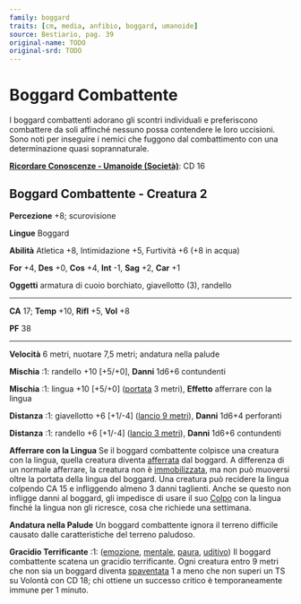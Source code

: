```yaml
---
family: boggard
traits: [cm, media, anfibio, boggard, umanoide]
source: Bestiario, pag. 39
original-name: TODO
original-srd: TODO
---
```


# Boggard Combattente

I boggard combattenti adorano gli scontri individuali e preferiscono combattere
da soli affinché nessuno possa contendere le loro uccisioni. Sono noti per
inseguire i nemici che fuggono dal combattimento con una determinazione quasi
soprannaturale.

**[Ricordare Conoscenze - Umanoide (Società)](/azioni/ricordare-conoscenze)**:
CD 16

## Boggard Combattente - Creatura 2

**Percezione** +8; scurovisione

**Lingue** Boggard

**Abilità** Atletica +8, Intimidazione +5, Furtività +6 (+8 in acqua)

**For** +4, **Des** +0, **Cos** +4, **Int** -1, **Sag** +2, **Car** +1

**Oggetti** armatura di cuoio borchiato, giavellotto (3), randello

---

**CA** 17; **Temp** +10, **Rifl** +5, **Vol** +8

**PF** 38

---

**Velocità** 6 metri, nuotare 7,5 metri; andatura nella palude

**Mischia** :1: randello +10 \[+5/+0], **Danni** 1d6+6 contundenti

**Mischia** :1: lingua +10 \[+5/+0] ([portata](/tratti/portata) 3 metri),
**Effetto** afferrare con la lingua

**Distanza** :1: giavellotto +6 \[+1/-4] ([lancio 9 metri](/tratti/lancio)),
**Danni** 1d6+4 perforanti

**Distanza** :1: randello +6 \[+1/-4] ([lancio 3 metri](/tratti/lancio)),
**Danni** 1d6+6 contundenti

**Afferrare con la Lingua** Se il boggard combattente colpisce una creatura con
la lingua, quella creatura diventa [afferrata](/condizioni/afferrato) dal
boggard. A differenza di un normale afferrare, la creatura non è
[immobilizzata](/condizioni/immobilizzato), ma non può muoversi oltre la portata
della lingua del boggard. Una creatura può recidere la lingua colpendo CA 15 e
infliggendo almeno 3 danni taglienti. Anche se questo non infligge danni al
boggard, gli impedisce di usare il suo [Colpo](/azioni/colpire) con la lingua
finché la lingua non gli ricresce, cosa che richiede una settimana.

**Andatura nella Palude** Un boggard combattente ignora il terreno difficile
causato dalle caratteristiche del terreno paludoso.

**Gracidio Terrificante** :1: ([emozione](/tratti/emozione),
[mentale](/tratti/mentale), [paura](/tratti/paura), [uditivo](/tratti/uditivo))
Il boggard combattente scatena un gracidio terrificante. Ogni creatura entro 9
metri che non sia un boggard diventa [spaventata](/condizioni/spaventato) 1 a
meno che non superi un TS su Volontà con CD 18; chi ottiene un successo critico
è temporaneamente immune per 1 minuto.
